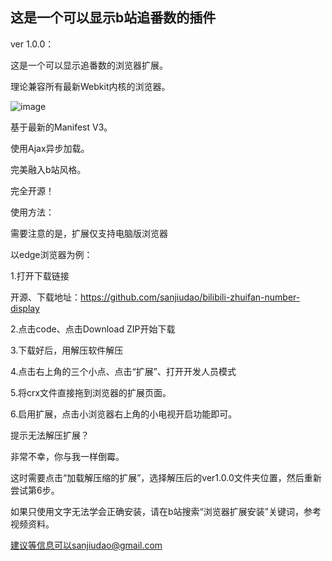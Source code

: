 <h2>这是一个可以显示b站追番数的插件</h2>
ver 1.0.0：

这是一个可以显示追番数的浏览器扩展。

理论兼容所有最新Webkit内核的浏览器。

![image](https://i0.hdslb.com/bfs/article/057f20a32df987bbebd9b6dcc51c8c0f14428af2.png)


基于最新的Manifest V3。

使用Ajax异步加载。

完美融入b站风格。

完全开源！



使用方法：

需要注意的是，扩展仅支持电脑版浏览器



以edge浏览器为例：

1.打开下载链接

开源、下载地址：https://github.com/sanjiudao/bilibili-zhuifan-number-display

2.点击code、点击Download ZIP开始下载

3.下载好后，用解压软件解压

4.点击右上角的三个小点、点击“扩展”、打开开发人员模式

5.将crx文件直接拖到浏览器的扩展页面。

6.启用扩展，点击小浏览器右上角的小电视开启功能即可。



提示无法解压扩展？

非常不幸，你与我一样倒霉。

这时需要点击“加载解压缩的扩展”，选择解压后的ver1.0.0文件夹位置，然后重新尝试第6步。



如果只使用文字无法学会正确安装，请在b站搜索“浏览器扩展安装”关键词，参考视频资料。



建议等信息可以sanjiudao@gmail.com 
